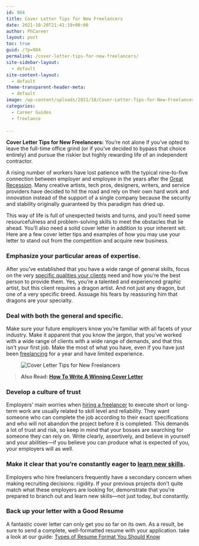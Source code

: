```yaml
---
id: 984
title: Cover Letter Tips for New Freelancers
date: 2021-10-20T21:41:19+00:00
author: PhCareer
layout: post
toc: true
guid: /?p=984
permalink: /cover-letter-tips-for-new-freelancers/
site-sidebar-layout:
  - default
site-content-layout:
  - default
theme-transparent-header-meta:
  - default
image: /wp-content/uploads/2021/10/Cover-Letter-Tips-for-New-Freelancers-1.jpg
categories:
  - Career Guides
  - freelance
 
---
```

**Cover Letter Tips for New Freelancers:** You&#8217;re not alone if you&#8217;ve opted to leave the full-time office grind (or if you&#8217;ve decided to bypass that choice entirely) and pursue the riskier but highly rewarding life of an independent contractor.

A rising number of workers have lost patience with the typical nine-to-five connection between employer and employee in the years after the [Great Recession](https://en.wikipedia.org/wiki/Great_Recession). Many creative artists, tech pros, designers, writers, and service providers have decided to hit the road and rely on their own hard work and innovation instead of the support of a single company because the security and stability originally guaranteed by this paradigm has dried up.

This way of life is full of unexpected twists and turns, and you&#8217;ll need some resourcefulness and problem-solving skills to meet the obstacles that lie ahead. You&#8217;ll also need a solid cover letter in addition to your inherent wit. Here are a few cover letter tips and examples of how you may use your letter to stand out from the competition and acquire new business.

 
### **Emphasize your particular areas of expertise.**

After you&#8217;ve established that you have a wide range of general skills, focus on the very [specific qualities your clients](/employer-how-to-find-the-best-candidate-with-the-skills-you-need/) need and how you&#8217;re the best person to provide them. Yes, you&#8217;re a talented and experienced graphic artist, but this client requires a dragon artist. And not just any dragon, but one of a very specific breed. Assuage his fears by reassuring him that dragons are your specialty.

 

### **Deal with both the general and specific.**

Make sure your future employers know you&#8217;re familiar with all facets of your industry. Make it apparent that you know the jargon, that you&#8217;ve worked with a wide range of clients with a wide range of demands, and that this isn&#8217;t your first job. Make the most of what you have, even if you have just been [freelancing](/category/work-from-home/) for a year and have limited experience.

<figure class="wp-block-image size-full">

<img loading="lazy" width="735" height="598" src="/wp-content/uploads/2021/10/Cover-Letter-Tips-for-New-Freelancers.jpg" alt="Cover Letter Tips for New Freelancers" class="wp-image-985" srcset="/wp-content/uploads/2021/10/Cover-Letter-Tips-for-New-Freelancers.jpg 735w, /wp-content/uploads/2021/10/Cover-Letter-Tips-for-New-Freelancers-300x244.jpg 300w" sizes="(max-width: 735px) 100vw, 735px" /> </figure> 

<blockquote class="wp-block-quote">
  <p>
    <strong>Also Read: <a href="/how-to-write-a-winning-cover-letter/">How To Write A Winning Cover Letter</a></strong>
  </p>
</blockquote>



### **Develop a culture of trust**

Employers&#8217; main worries when [hiring a freelancer](https://www.jobssearches.org/searches/keyword-freelance/location-united-states) to execute short or long-term work are usually related to skill level and reliability. They want someone who can complete the job according to their exact specifications and who will not abandon the project before it is completed. This demands a lot of trust and risk, so keep in mind that your bosses are searching for someone they can rely on. Write clearly, assertively, and believe in yourself and your abilities—if you believe you can produce what is expected of you, your employers will as well.



### **Make it clear that you&#8217;re constantly eager to [learn new skills](/how-to-learn-new-skills-for-your-resume/).**

Employers who hire freelancers frequently have a secondary concern when making recruiting decisions: rigidity. If your previous projects don&#8217;t quite match what these employers are looking for, demonstrate that you&#8217;re prepared to branch out and learn new skills—not just today, but constantly.



### **Back up your letter with a Good Resume**

A fantastic cover letter can only get you so far on its own. As a result, be sure to send a complete, well-formatted resume with your application. take a look at our guide: [Types of Resume Format You Should Know](/types-of-resume-format-you-should-know/)

